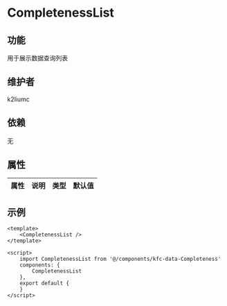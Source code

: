 # CompletenessList

## 功能
用于展示数据查询列表

## 维护者
k2liumc

## 依赖
无

## 属性

| 属性        | 说明     | 类型   | 默认值 |
| ----------- | -------- | ------ | ------ |

## 示例
```
<template>
    <CompletenessList />
</template>

<script>
    import CompletenessList from '@/components/kfc-data-Completeness'
    components: {
        CompletenessList
    },
    export default {
    }
</script>
```
